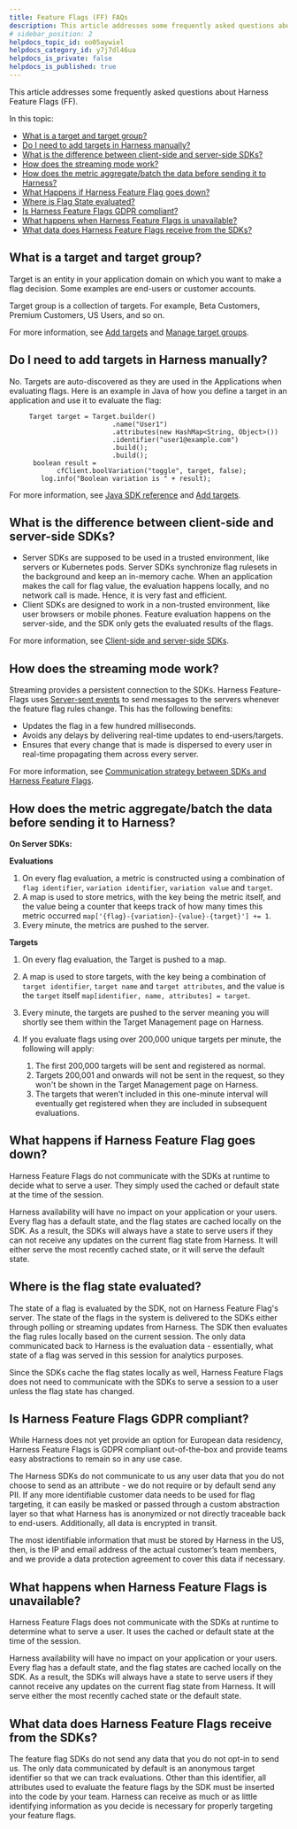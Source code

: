 ```yaml
---
title: Feature Flags (FF) FAQs
description: This article addresses some frequently asked questions about Harness Feature Flags (FF).
# sidebar_position: 2
helpdocs_topic_id: oo05aywiel
helpdocs_category_id: y7j7dl46ua
helpdocs_is_private: false
helpdocs_is_published: true
---
```


This article addresses some frequently asked questions about Harness Feature Flags (FF).

In this topic:

* [What is a target and target group?](harness-feature-flag-faqs.md#what-is-a-target-and-target-group)
* [Do I need to add targets in Harness manually?](harness-feature-flag-faqs.md#do-i-need-to-add-targets-in-harness-manually)
* [What is the difference between client-side and server-side SDKs?](harness-feature-flag-faqs.md#what-is-the-difference-between-client-side-and-server-side-sdks)
* [How does the streaming mode work?](harness-feature-flag-faqs.md#how-does-the-streaming-mode-work)
* [How does the metric aggregate/batch the data before sending it to Harness?](harness-feature-flag-faqs.md#how-does-the-metric-aggregatebatch-the-data-before-sending-it-to-harness)
* [What Happens if Harness Feature Flag goes down?](harness-feature-flag-faqs.md#what-happens-if-harness-feature-flag-goes-down)
* [Where is Flag State evaluated?](harness-feature-flag-faqs.md#where-is-the-flag-state-evaluated)
* [Is Harness Feature Flags GDPR compliant?](harness-feature-flag-faqs.md#is-harness-feature-flags-gdpr-compliant)
* [What happens when Harness Feature Flags is unavailable?](harness-feature-flag-faqs.md#what-happens-when-harness-feature-flags-is-unavailable)
* [What data does Harness Feature Flags receive from the SDKs?](harness-feature-flag-faqs.md#what-data-does-harness-feature-flags-receive-from-the-sdks)

## What is a target and target group?

Target is an entity in your application domain on which you want to make a flag decision. Some examples are end-users or customer accounts.

Target group is a collection of targets. For example, Beta Customers, Premium Customers, US Users, and so on.

For more information, see [Add targets](/docs/feature-flags/ff-target-management/add-targets) and [Manage target groups](/docs/feature-flags/ff-target-management/add-target-groups).

## Do I need to add targets in Harness manually?

No. Targets are auto-discovered as they are used in the Applications when evaluating flags. Here is an example in Java of how you define a target in an application and use it to evaluate the flag:


```
     Target target = Target.builder()  
                          .name("User1")  
                          .attributes(new HashMap<String, Object>())  
                          .identifier("user1@example.com")  
                          .build();  
                          .build();  
      boolean result =  
            cfClient.boolVariation("toggle", target, false);  
        log.info("Boolean variation is " + result);
```
For more information, see [Java SDK reference](../../feature-flags/ff-sdks/server-sdks/integrate-feature-flag-with-java-sdk.md) and [Add targets](/docs/feature-flags/ff-target-management/add-targets).

## What is the difference between client-side and server-side SDKs?

* Server SDKs are supposed to be used in a trusted environment, like servers or Kubernetes pods. Server SDKs synchronize flag rulesets in the background and keep an in-memory cache. When an application makes the call for flag value, the evaluation happens locally, and no network call is made. Hence, it is very fast and efficient.
* Client SDKs are designed to work in a non-trusted environment, like user browsers or mobile phones. Feature evaluation happens on the server-side, and the SDK only gets the evaluated results of the flags.

For more information, see [Client-side and server-side SDKs](../../feature-flags/ff-sdks/sdk-overview/client-side-and-server-side-sdks.md).

## How does the streaming mode work?

Streaming provides a persistent connection to the SDKs. Harness Feature-Flags uses [Server-sent events](https://en.wikipedia.org/wiki/Server-sent_events) to send messages to the servers whenever the feature flag rules change. This has the following benefits:

* Updates the flag in a few hundred milliseconds.
* Avoids any delays by delivering real-time updates to end-users/targets.
* Ensures that every change that is made is dispersed to every user in real-time propagating them across every server.

For more information, see [Communication strategy between SDKs and Harness Feature Flags](../../feature-flags/ff-sdks/sdk-overview/communication-sdks-harness-feature-flags.md).

## How does the metric aggregate/batch the data before sending it to Harness?

**On Server SDKs:**

**Evaluations**
1. On every flag evaluation, a metric is constructed using a combination of `flag identifier`, `variation identifier`, `variation value` and `target`.
2. A map is used to store metrics, with the key being the metric itself, and the value being a counter that keeps track of how many times this metric occurred `map['{flag}-{variation}-{value}-{target}'] += 1`.
3. Every minute, the metrics are pushed to the server.

**Targets**
1. On every flag evaluation, the Target is pushed to a map. 
2. A map is used to store targets, with the key being a combination of `target identifier`, `target name` and `target attributes`, and the value is the `target` itself `map[identifier, name, attributes] = target`.
3. Every minute, the targets are pushed to the server meaning you will shortly see them within the Target Management page on Harness.
4. If you evaluate flags using over 200,000 unique targets per minute, the following will apply:

   1. The first 200,000 targets will be sent and registered as normal.
   2. Targets 200,001 and onwards will not be sent in the request, so they won't be shown in the Target Management page on Harness.
   3. The targets that weren't included in this one-minute interval will eventually get registered when they are included in subsequent evaluations.

## What happens if Harness Feature Flag goes down?

Harness Feature Flags do not communicate with the SDKs at runtime to decide what to serve a user. They simply used the cached or default state at the time of the session.

Harness availability will have no impact on your application or your users. Every flag has a default state, and the flag states are cached locally on the SDK. As a result, the SDKs will always have a state to serve users if they can not receive any updates on the current flag state from Harness. It will either serve the most recently cached state, or it will serve the default state. 

## Where is the flag state evaluated?

The state of a flag is evaluated by the SDK, not on Harness Feature Flag's server. The state of the flags in the system is delivered to the SDKs either through polling or streaming updates from Harness. The SDK then evaluates the flag rules locally based on the current session. The only data communicated back to Harness is the evaluation data - essentially, what state of a flag was served in this session for analytics purposes.

Since the SDKs cache the flag states locally as well, Harness Feature Flags does not need to communicate with the SDKs to serve a session to a user unless the flag state has changed.

## Is Harness Feature Flags GDPR compliant?

While Harness does not yet provide an option for European data residency, Harness Feature Flags is GDPR compliant out-of-the-box and provide teams easy abstractions to remain so in any use case.

The Harness SDKs do not communicate to us any user data that you do not choose to send as an attribute - we do not require or by default send any PII. If any more identifiable customer data needs to be used for flag targeting, it can easily be masked or passed through a custom abstraction layer so that what Harness has is anonymized or not directly traceable back to end-users. Additionally, all data is encrypted in transit.

The most identifiable information that must be stored by Harness in the US, then, is the IP and email address of the actual customer’s team members, and we provide a data protection agreement to cover this data if necessary.

## What happens when Harness Feature Flags is unavailable?

Harness Feature Flags does not communicate with the SDKs at runtime to determine what to serve a user. It uses the cached or default state at the time of the session.

Harness availability will have no impact on your application or your users. Every flag has a default state, and the flag states are cached locally on the SDK. As a result, the SDKs will always have a state to serve users if they cannot receive any updates on the current flag state from Harness. It will serve either the most recently cached state or the default state. 

## What data does Harness Feature Flags receive from the SDKs?

The feature flag SDKs do not send any data that you do not opt-in to send us. The only data communicated by default is an anonymous target identifier so that we can track evaluations. Other than this identifier, all attributes used to evaluate the feature flags by the SDK must be inserted into the code by your team. Harness can receive as much or as little identifying information as you decide is necessary for properly targeting your feature flags.

